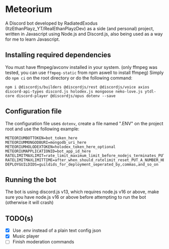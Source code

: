 # Meteorium
A Discord bot developed by RadiatedExodus (ItzEthanPlayz_YT/RealEthanPlayzDev) as a side (and personal) project, written in Javascript using Node.js and Discord.js, also being used as a way for me to learn Javascript.

## Installing required dependencies
You must have ffmpeg/avconv installed in your system. (only ffmpeg was tested, you can use ``ffmpeg-static`` from npm aswell to install ffmpeg)
Simply do ``npm ci`` on the root directory or do the following command:
```
npm i @discordjs/builders @discordjs/rest @discordjs/voice axios discord-api-types discord.js holodex.js mongoose neko-love.js ytdl-core discord-player @discordjs/opus dotenv --save
```

## Configuration file
The configuration file uses ``dotenv``, create a file named ".ENV" on the project root and use the following example:
```
METEORIUMBOTTOKEN=bot_token_here
METEORIUMMONGODBURI=mongodb_uri_here
METEORIUMHOLODEXTOKEN=holodex_token_here_optional
METEORIUMAPPLICATIONID=bot_app_id_here
RATELIMITMAXLIMIT=rate_limit_maximum_limit_before_nodejs_terminates_PUT_A_NUMBER_HERE
RATELIMITMAXLIMITTIME=after_when_should_ratelimit_reset_PUT_A_NUMBER_HERE
DEPLOYGUILDIDS=guildids_for_deployment_seperated_by,commas,and_so_on
```

## Running the bot
The bot is using discord.js v13, which requires node.js v16 or above, make sure you have node.js v16 or above before attempting to run the bot (otherwise it will crash)

## TODO(s)
- [x] Use .env instead of a plain text config json
- [x] Music player
- [ ] Finish moderation commands